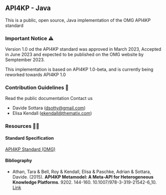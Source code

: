 ## API4KP - Java

This is a public, open source, Java implementation of the OMG API4KP standard 

### Important Notice ⚠️
Version 1.0 od the API4KP standard was approved in March 2023, Accepted in June 2023 and expected to be published on the OMG website by Semptember 2023.

This implementation is based on API4KP 1.0-beta, and is currently being reworked towards API4KP 1.0

### Contribution Guidelines 🌈

Read the public documentation
Contact us
* Davide Sottara (dsotty@gmail.com)
* Elisa Kendall (ekendall@thematix.com)


### Resources 👩‍💻

#### Standard Specification
[API4KP Standard (OMG)](https://www.omg.org/spec/API4KP/)
#### Bibliography
* Athan, Tara & Bell, Roy & Kendall, Elisa & Paschke, Adrian & Sottara, Davide. (2015). **API4KP Metamodel: A Meta-API for Heterogeneous Knowledge Platforms**. 9202. 144-160. 10.1007/978-3-319-21542-6_10. [Link](https://www.researchgate.net/publication/300650869_API4KP_Metamodel_A_Meta-API_for_Heterogeneous_Knowledge_Platforms)
